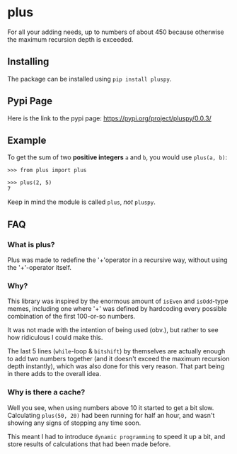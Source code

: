 # plus
For all your adding needs, up to numbers of about 450 because otherwise the maximum recursion depth is exceeded.

## Installing

The package can be installed using `pip install pluspy`.

## Pypi Page

Here is the link to the pypi page:
https://pypi.org/project/pluspy/0.0.3/

## Example

To get the sum of two **positive integers** `a` and `b`, you would use `plus(a, b)`:

```
>>> from plus import plus

>>> plus(2, 5)
7
```

Keep in mind the module is called `plus`, _not_ `pluspy`.

## FAQ

### What is plus?
Plus was made to redefine the '+'operator in a recursive way, without using the '+'-operator itself.

### Why?
This library was inspired by the enormous amount of `isEven` and `isOdd`-type memes, including one where '+' was defined by hardcoding every possible combination of the first 100-or-so numbers.

It was not made with the intention of being used (obv.), but rather to see how ridiculous I could make this.

The last 5 lines (`while`-loop & `bitshift`) by themselves are actually enough to add two numbers together (and it doesn't exceed the maximum recursion depth instantly), which was also done for this very reason. That part being in there adds to the overall idea.

### Why is there a cache?
Well you see, when using numbers above 10 it started to get a bit slow. Calculating `plus(50, 20)` had been running for half an hour, and wasn't showing any signs of stopping any time soon.

This meant I had to introduce `dynamic programming` to speed it up a bit, and store results of calculations that had been made before.

